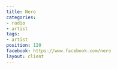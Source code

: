 ```yaml
---
title: Nero
categories:
- radio
- artist
tags:
- artist
position: 120
facebook: https://www.facebook.com/nero
layout: client
---
```


